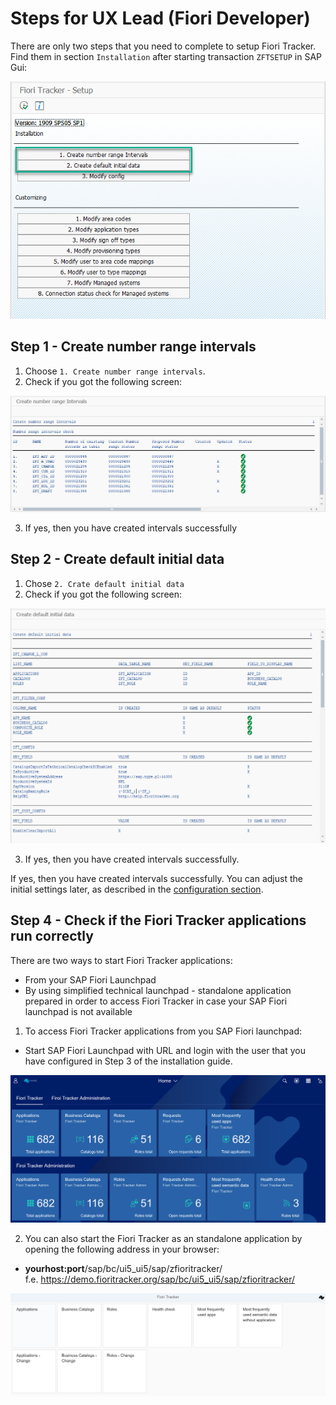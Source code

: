 # Steps for UX Lead (Fiori Developer)

There are only two steps that you need to complete to setup Fiori Tracker. Find them in section `Installation` after starting transaction `ZFTSETUP` in SAP Gui:

![](res/zftsetup-inst.png)

## Step 1 - Create number range intervals

1. Choose `1. Create number range intervals`.<br />
2. Check if you got the following screen:<br />

![](res/intervals.png)

3. If yes, then you have created intervals successfully

## Step 2 - Create default initial data

1. Chose `2. Crate default initial data`
2. Check if you got the following screen:

![](res/initial.png)

3. If yes, then you have created intervals successfully. 

If yes, then you have created intervals successfully. You can adjust the initial settings later, as described in the [configuration section](/conf/main-part/conf.md). 

## Step 4 - Check if the Fiori Tracker applications run correctly

There are two ways to start Fiori Tracker applications:
- From your SAP Fiori Launchpad
- By using simplified technical launchpad - standalone application prepared in order to access Fiori Tracker in case your SAP Fiori launchpad is not available

1. To access Fiori Tracker applications from you SAP Fiori launchpad:

- Start SAP Fiori Launchpad with URL and login with the user that you have configured in Step 3 of the installation guide.

![](res/ft_flp.png)

2. You can also start the Fiori Tracker as an standalone application by opening the following address in your browser:
- **yourhost:port**/sap/bc/ui5_ui5/sap/zfioritracker/</br>
f.e. https://demo.fioritracker.org/sap/bc/ui5_ui5/sap/zfioritracker/

![](res/ft_standalone.png)